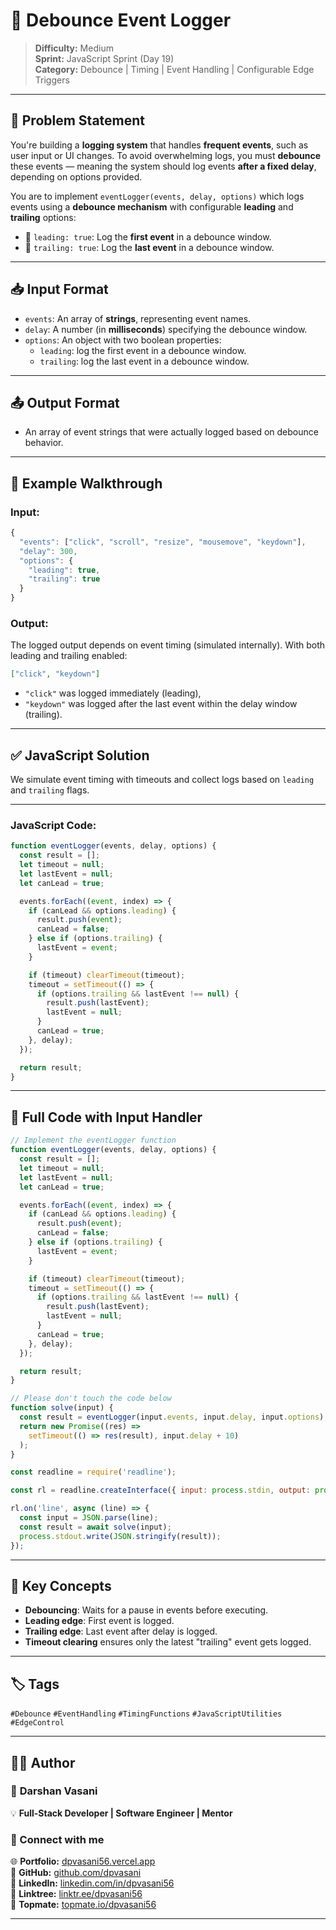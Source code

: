 # 📝 Debounce Event Logger

> **Difficulty:** Medium  
> **Sprint:** JavaScript Sprint (Day 19)  
> **Category:** Debounce | Timing | Event Handling | Configurable Edge Triggers

---

## 🧩 Problem Statement

You're building a **logging system** that handles **frequent events**, such as user input or UI changes. To avoid overwhelming logs, you must **debounce** these events — meaning the system should log events **after a fixed delay**, depending on options provided.

You are to implement `eventLogger(events, delay, options)` which logs events using a **debounce mechanism** with configurable **leading** and **trailing** options:

- 🔹 `leading: true`: Log the **first event** in a debounce window.
- 🔸 `trailing: true`: Log the **last event** in a debounce window.

---

## 📥 Input Format

- `events`: An array of **strings**, representing event names.
- `delay`: A number (in **milliseconds**) specifying the debounce window.
- `options`: An object with two boolean properties:
  - `leading`: log the first event in a debounce window.
  - `trailing`: log the last event in a debounce window.

---

## 📤 Output Format

- An array of event strings that were actually logged based on debounce behavior.

---

## 🧪 Example Walkthrough

### Input:

```js
{
  "events": ["click", "scroll", "resize", "mousemove", "keydown"],
  "delay": 300,
  "options": {
    "leading": true,
    "trailing": true
  }
}
```

### Output:
The logged output depends on event timing (simulated internally). With both leading and trailing enabled:
```json
["click", "keydown"]
```

- `"click"` was logged immediately (leading),
- `"keydown"` was logged after the last event within the delay window (trailing).

---

## ✅ JavaScript Solution

We simulate event timing with timeouts and collect logs based on `leading` and `trailing` flags.

---

### JavaScript Code:

```js
function eventLogger(events, delay, options) {
  const result = [];
  let timeout = null;
  let lastEvent = null;
  let canLead = true;

  events.forEach((event, index) => {
    if (canLead && options.leading) {
      result.push(event);
      canLead = false;
    } else if (options.trailing) {
      lastEvent = event;
    }

    if (timeout) clearTimeout(timeout);
    timeout = setTimeout(() => {
      if (options.trailing && lastEvent !== null) {
        result.push(lastEvent);
        lastEvent = null;
      }
      canLead = true;
    }, delay);
  });

  return result;
}
```

---

## 📜 Full Code with Input Handler

```js
// Implement the eventLogger function
function eventLogger(events, delay, options) {
  const result = [];
  let timeout = null;
  let lastEvent = null;
  let canLead = true;

  events.forEach((event, index) => {
    if (canLead && options.leading) {
      result.push(event);
      canLead = false;
    } else if (options.trailing) {
      lastEvent = event;
    }

    if (timeout) clearTimeout(timeout);
    timeout = setTimeout(() => {
      if (options.trailing && lastEvent !== null) {
        result.push(lastEvent);
        lastEvent = null;
      }
      canLead = true;
    }, delay);
  });

  return result;
}

// Please don't touch the code below
function solve(input) {
  const result = eventLogger(input.events, input.delay, input.options);
  return new Promise((res) =>
    setTimeout(() => res(result), input.delay + 10)
  );
}

const readline = require('readline');

const rl = readline.createInterface({ input: process.stdin, output: process.stdout });

rl.on('line', async (line) => {
  const input = JSON.parse(line);
  const result = await solve(input);
  process.stdout.write(JSON.stringify(result));
});
```

---

## 🧠 Key Concepts

- **Debouncing**: Waits for a pause in events before executing.
- **Leading edge**: First event is logged.
- **Trailing edge**: Last event after delay is logged.
- **Timeout clearing** ensures only the latest "trailing" event gets logged.

---

## 🏷️ Tags

`#Debounce` `#EventHandling` `#TimingFunctions` `#JavaScriptUtilities` `#EdgeControl`

---

## 👨‍💻 Author

### 🚀 **Darshan Vasani**  
💡 **Full-Stack Developer | Software Engineer | Mentor**

### 🔗 Connect with me  
🌐 **Portfolio:** [dpvasani56.vercel.app](https://dpvasani56.vercel.app/)  
🐙 **GitHub:** [github.com/dpvasani](https://github.com/dpvasani)  
💼 **LinkedIn:** [linkedin.com/in/dpvasani56](https://linkedin.com/in/dpvasani56/)  
🌳 **Linktree:** [linktr.ee/dpvasani56](https://linktr.ee/dpvasani56)  
📢 **Topmate:** [topmate.io/dpvasani56](https://topmate.io/dpvasani56)

---
